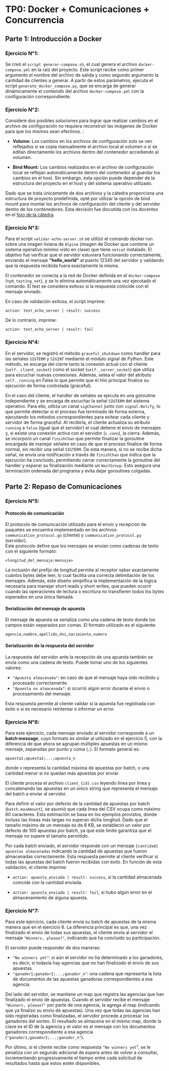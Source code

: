 # TP0: Docker + Comunicaciones + Concurrencia

## Parte 1: Introducción a Docker

### Ejercicio N°1:

Se creó el `script generar-compose.sh`, el cual genera el archivo `docker-compose.yml` en la raíz del proyecto. Este script recibe como primer argumento el nombre del archivo de salida y como segundo argumento la cantidad de clientes a generar. A partir de estos parámetros, ejecuta el script `generate_docker_compose.py`, que se encarga de generar dinámicamente el contenido del archivo `docker-compose.yml` con la configuración correspondiente.

### Ejercicio N°2:
Consideré dos posibles soluciones para lograr que realizar cambios en el archivo de configuración no requiera reconstruír las imágenes de Docker para que los mismos sean efectivos. :

+ **Volume:** Los cambios en los archivos de configuración solo se ven reflejados si se copia manualmente el archivo local al volumen o si se editan directamente los archivos dentro del contenedor accediendo al volumen.

+ **Bind Mount:** Los cambios realizados en el archivo de configuración local se reflejan automáticamente dentro del contenedor al guardar los cambios en el host. Sin embargo, esta opción puede depender de la estructura del proyecto en el host y del sistema operativo utilizado.

Dado que se trata únicamente de dos archivos y la cátedra proporciona una estructura de proyecto predefinida, opté por utilizar la opción de bind mount para montar los archivos de configuración del cliente y del servidor dentro de los contenedores. Esta decisión fue discutida con los docentes en el [foro de la cátedra](https://campusgrado.fi.uba.ar/mod/forum/discuss.php?d=29503).

### Ejercicio N°3:
Para el script `validar-echo-server.sh` se utilizó el comando docker run sobre una imagen liviana de `Alpine` (imagen de Docker que contiene un sistema operativo mínimo visto en clase) que tiene `netcat` instalado. El objetivo fue verificar que el servidor estuviera funcionando correctamente, enviando el mensaje **"hello_world"** al puerto 12345 del servidor y validando que la respuesta recibida fuera exactamente la misma.

El contenedor se conecta a la red de Docker definida en el `docker-compose` (`tp0_testing_net`), y se lo elimina automáticamente una vez ejecutado el comando. El test se considera exitoso si la respuesta coincide con el mensaje enviado.

En caso de validación exitosa, el script imprime:

```
action: test_echo_server | result: success
```

De lo contrario, imprime:

```
action: test_echo_server | result: fail
```


### Ejercicio N°4:
En el servidor, se registró el método `graceful_shutdown` como handler para las señales `SIGTERM` y `SIGINT` mediante el módulo signal de Python. Este método, se encarga del cierre tanto la conexión actual con el cliente (`self._client_socket`) como el socket (`self._server_socket`) que utiliza para escuchar nuevas conexiones. Además, setea el valor del atributo `self._running` en False lo que permite que el hilo principal finalice su ejecución de forma controlada (graceful).

En el caso del cliente, el handler de señales se ejecuta en una goroutine independiente y se encarga de escuchar la señal `SIGTERM` del sistema operativo. Para ello, utiliza un canal `sigChannel` junto con `signal.Notify`, lo que permite detectar si el proceso fue terminado de forma externa, ejecutando los métodos correspondientes para exitear cada cliente y servidor de forma graceful. 
Al recibirla, el cliente actualiza su atributo `running` a `false` (igual que el servidor) el cual detiene el envío de mensajes y, si existe una conexión activa con el servidor (`c.conn`), la cierra.
Además, se incorporó un canal `finishChan` que permite finalizar la goroutine encargada de manejar señales en caso de que el proceso finalice de forma normal, sin recibir una señal `SIGTERM`. De esta manera, si no se recibe dicha señal, se envía una notificación a través de `finishChan` que indica que la ejecución ha concluido, permitiendo cerrar correctamente la goroutine del handler y esperar su finalización mediante un `WaitGroup`. Esto asegura una terminación ordenada del programa y evita dejar goroutines colgadas.

## Parte 2: Repaso de Comunicaciones

### Ejercicio N°5:
#### Protocolo de comunicación

El protocolo de comunicación utilizado para el envío y recepción de paquetes se encuentra implementado en los archivos `communication_protocol.go` (cliente) y `communication_protocol.py` (servidor).  
Este protocolo define que los mensajes se envían como cadenas de texto con el siguiente formato:

```
<longitud_del_mensaje:mensaje>
```

La inclusión del prefijo de longitud permite al receptor saber exactamente cuántos bytes debe leer, lo cual facilita una correcta delimitación de los mensajes.
Además, este diseño simplifica la implementación de la lógica necesaria para manejar short reads y short writes, que pueden ocurrir cuando las operaciones de lectura o escritura no transfieren todos los bytes esperados en una única llamada.

#### Serialización del mensaje de apuesta

El mensaje de apuesta se serializa como una cadena de texto donde los campos están separados por comas. El formato utilizado es el siguiente:

```
agencia,nombre,apellido,dni,nacimiento,numero
```

#### Serialización de la respuesta del servidor

La respuesta del servidor ante la recepción de una apuesta también se envía como una cadena de texto. Puede tomar uno de los siguientes valores:

- `"Apuesta almacenada"`: en caso de que el mensaje haya sido recibido y procesado correctamente.
- `"Apuesta no almacenada"`: si ocurrió algún error durante el envío o procesamiento del mensaje.

Esta respuesta permite al cliente validar si la apuesta fue registrada con éxito o si es necesario reintentar o informar un error.

### Ejercicio N°6:

Para este ejercicio, cada mensaje enviado al servidor corresponde a un **batch message**, cuyo formato es similar al utilizado en el ejercicio 5, con la diferencia de que ahora se agrupan múltiples apuestas en un mismo mensaje, separadas por punto y coma (`;`). El formato general es:

```
apuesta1;apuesta2;...;apuesta_n
```

donde `n` representa la cantidad máxima de apuestas por batch, o una cantidad menor si no quedan más apuestas por enviar.

El cliente procesa el archivo `client_{id}.csv` leyendo línea por línea y concatenando las apuestas en un único string que representa el mensaje del batch a enviar al servidor.

Para definir el valor por defecto de la cantidad de apuestas por batch (`batch.maxAmount`), se asumió que cada línea del CSV ocupa como máximo 80 caracteres. Esta estimación se basa en los ejemplos provistos, donde incluso las líneas más largas no superan dicha longitud. Dado que el tamaño máximo de un mensaje es de 8 KB, se estableció un valor por defecto de 100 apuestas por batch, ya que este límite garantiza que el mensaje no supere el tamaño permitido.

Por cada batch enviado, el servidor responde con un mensaje `{cantidad} apuestas almacenadas` indicando la cantidad de apuestas que fueron almacenadas correctamente. Esta respuesta permite al cliente verificar si todas las apuestas del batch fueron recibidas con éxito. En función de esta validación, el cliente imprime:

+ `action: apuesta_enviada | result: success`, si la cantidad almacenada coincide con la cantidad enviada.

+ `action: apuesta_enviada | result: fail`, si hubo algún error en el almacenamiento de alguna apuesta.

### Ejercicio N°7:
Para este ejercicio, cada cliente envía su batch de apuestas de la misma manera que en el ejercicio 6. La diferencia principal es que, una vez finalizado el envío de todas sus apuestas, el cliente envía al servidor el mensaje `"Winners, please?"`, indicando que ha concluido su participación.

El servidor puede responder de dos maneras:

+ `"No winners yet"`: si aún el servidor no ha determinado a los ganadores, es decir, si todavía hay agencias que no han finalizado el envío de sus apuestas.
+ `"ganador1;ganador2;...;ganador_n"`: una cadena que representa la lista de documentos de las apuestas ganadoras correspondientes a esa agencia.

Del lado del servidor, se mantiene un map que registra las agencias que han finalizado el envío de apuestas. Cuando el servidor recibe el mensaje `"Winners, please?"` por parte de una agencia, la agrega al map (indicando que ya finalizo su envio de apuestas). Una vez que todas las agencias han sido registradas como finalizadas, el servidor procede a procesar los ganadores del sorteo. El resultado se almacena en el mismo map, donde la clave es el ID de la agencia y el valor es el mensaje con los documentos ganadores correspondiente a esa agencia (`"ganador1;ganador2;...;ganador_n"`).

Por último, si el cliente recibe como respuesta `"No winners yet`", se le penaliza con un segundo adicional de espera antes de volver a consultar, incrementando progresivamente el tiempo entre cada solicitud de resultados hasta que estos estén disponibles.
